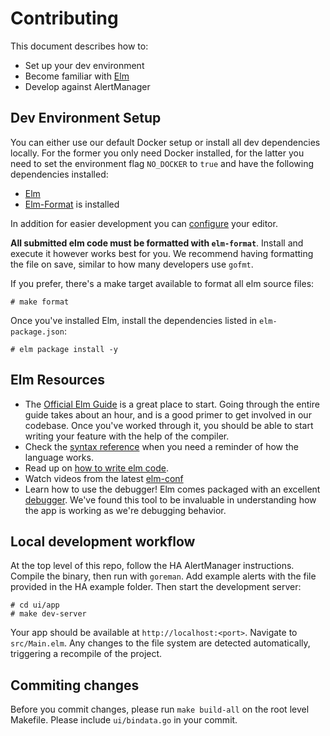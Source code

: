 # Contributing

This document describes how to:

- Set up your dev environment
- Become familiar with [Elm](http://elm-lang.org/)
- Develop against AlertManager

## Dev Environment Setup

You can either use our default Docker setup or install all dev dependencies
locally. For the former you only need Docker installed, for the latter you need
to set the environment flag `NO_DOCKER` to `true` and have the following
dependencies installed:

- [Elm](https://guide.elm-lang.org/install.html#install)
- [Elm-Format](https://github.com/avh4/elm-format) is installed

In addition for easier development you
can [configure](https://guide.elm-lang.org/install.html#configure-your-editor)
your editor.

**All submitted elm code must be formatted with `elm-format`**. Install and
execute it however works best for you. We recommend having formatting the file
on save, similar to how many developers use `gofmt`.

If you prefer, there's a make target available to format all elm source files:

```
# make format
```

Once you've installed Elm, install the dependencies listed in
`elm-package.json`:

```
# elm package install -y
```

## Elm Resources

- The [Official Elm Guide](https://guide.elm-lang.org/) is a great place to
  start. Going through the entire guide takes about an hour, and is a good
  primer to get involved in our codebase. Once you've worked through it, you
  should be able to start writing your feature with the help of the compiler.
- Check the [syntax reference](http://elm-lang.org/docs/syntax) when you need a
  reminder of how the language works.
- Read up on [how to write elm code](http://elm-lang.org/docs/style-guide).
- Watch videos from the
  latest [elm-conf](https://www.youtube.com/channel/UCOpGiN9AkczVjlpGDaBwQrQ)
- Learn how to use the debugger! Elm comes packaged with an excellent
  [debugger](http://elm-lang.org/blog/the-perfect-bug-report). We've found this
  tool to be invaluable in understanding how the app is working as we're
  debugging behavior.

## Local development workflow

At the top level of this repo, follow the HA AlertManager instructions. Compile
the binary, then run with `goreman`. Add example alerts with the file provided
in the HA example folder. Then start the development server:

```
# cd ui/app
# make dev-server
```

Your app should be available at `http://localhost:<port>`. Navigate to
`src/Main.elm`. Any changes to the file system are detected automatically,
triggering a recompile of the project.

## Commiting changes

Before you commit changes, please run `make build-all` on the root level
Makefile. Please include `ui/bindata.go` in your commit.

